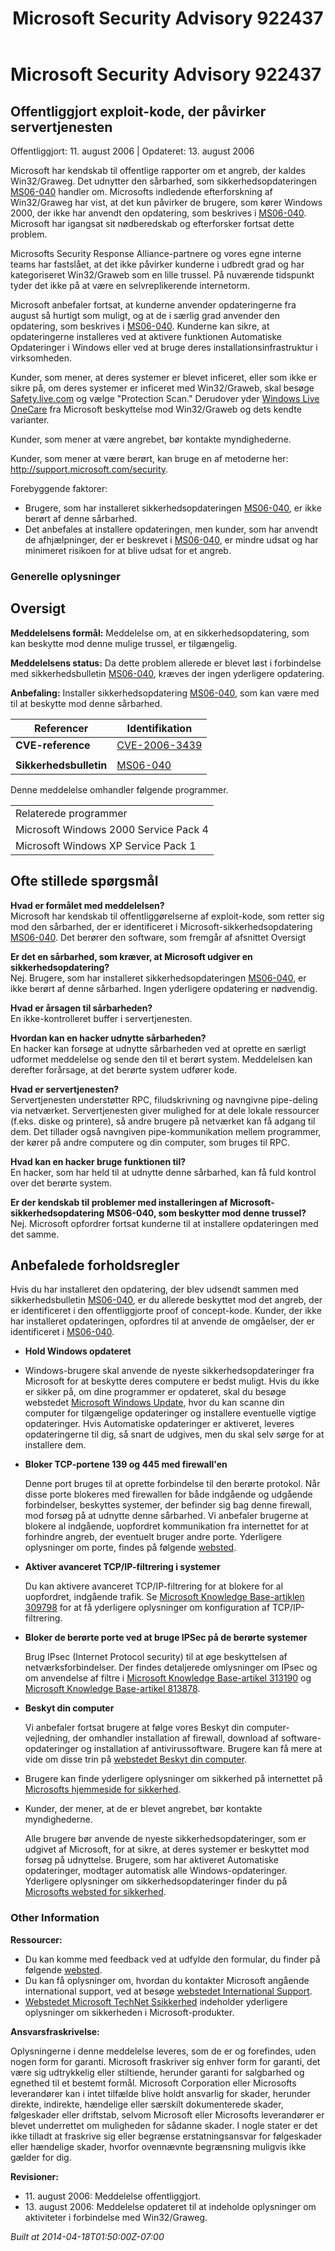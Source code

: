 ﻿---
title: Microsoft Security Advisory 922437
TOCTitle: "922437"
ms:assetid: "922437"
ms:mtpsurl: https://technet.microsoft.com/da-DK/library/922437(v=Security.10)
ms:contentKeyID: 61223862
ms.date: 04/18/2014
mtps_version: v=Security.10
ms.translationtype: HT
---

# Microsoft Security Advisory 922437

## Offentliggjort exploit-kode, der påvirker servertjenesten

Offentliggjort: 11. august 2006 | Opdateret: 13. august 2006

Microsoft har kendskab til offentlige rapporter om et angreb, der kaldes Win32/Graweg. Det udnytter den sårbarhed, som sikkerhedsopdateringen [MS06-040](http://technet.microsoft.com/security/bulletin/ms06-040) handler om. Microsofts indledende efterforskning af Win32/Graweg har vist, at det kun påvirker de brugere, som kører Windows 2000, der ikke har anvendt den opdatering, som beskrives i [MS06-040](http://technet.microsoft.com/security/bulletin/ms06-040). Microsoft har igangsat sit nødberedskab og efterforsker fortsat dette problem.  
  
Microsofts Security Response Alliance-partnere og vores egne interne teams har fastslået, at det ikke påvirker kunderne i udbredt grad og har kategoriseret Win32/Graweb som en lille trussel. På nuværende tidspunkt tyder det ikke på at være en selvreplikerende internetorm.  
  
Microsoft anbefaler fortsat, at kunderne anvender opdateringerne fra august så hurtigt som muligt, og at de i særlig grad anvender den opdatering, som beskrives i [MS06-040](http://technet.microsoft.com/security/bulletin/ms06-040). Kunderne kan sikre, at opdateringerne installeres ved at aktivere funktionen Automatiske Opdateringer i Windows eller ved at bruge deres installationsinfrastruktur i virksomheden.  
  
Kunder, som mener, at deres systemer er blevet inficeret, eller som ikke er sikre på, om deres systemer er inficeret med Win32/Graweb, skal besøge [Safety.live.com](http://safety.live.com) og vælge "Protection Scan." Derudover yder [Windows Live OneCare](http://www.windowsonecare.com/) fra Microsoft beskyttelse mod Win32/Graweb og dets kendte varianter.  
  
Kunder, som mener at være angrebet, bør kontakte myndighederne.  
  
Kunder, som mener at være berørt, kan bruge en af metoderne her: <http://support.microsoft.com/security>.  

Forebyggende faktorer:

  - Brugere, som har installeret sikkerhedsopdateringen [MS06-040](http://technet.microsoft.com/security/bulletin/ms06-040), er ikke berørt af denne sårbarhed.
  - Det anbefales at installere opdateringen, men kunder, som har anvendt de afhjælpninger, der er beskrevet i [MS06-040](http://technet.microsoft.com/security/bulletin/ms06-040), er mindre udsat og har minimeret risikoen for at blive udsat for et angreb.

### Generelle oplysninger

## Oversigt

**Meddelelsens formål:** Meddelelse om, at en sikkerhedsopdatering, som kan beskytte mod denne mulige trussel, er tilgængelig.

**Meddelelsens status:** Da dette problem allerede er blevet løst i forbindelse med sikkerhedsbulletin [MS06-040](http://technet.microsoft.com/security/bulletin/ms06-040), kræves der ingen yderligere opdatering.

**Anbefaling:** Installer sikkerhedsopdatering [MS06-040](http://technet.microsoft.com/security/bulletin/ms06-040), som kan være med til at beskytte mod denne sårbarhed.

<table>
<thead>
<tr class="header">
<th>Referencer</th>
<th>Identifikation</th>
</tr>
</thead>
<tbody>
<tr class="odd">
<td><strong>CVE-reference</strong></td>
<td><a href="http://www.cve.mitre.org/cgi-bin/cvename.cgi?name=cve-2006-3439">CVE-2006-3439</a></td>
</tr>
<tr class="even">
<td></td>
<td></td>
</tr>
<tr class="odd">
<td><strong>Sikkerhedsbulletin</strong></td>
<td><a href="http://technet.microsoft.com/security/bulletin/ms06-040">MS06-040</a></td>
</tr>
</tbody>
</table>


Denne meddelelse omhandler følgende programmer.

<table>
<tbody>
<tr class="odd">
<td>Relaterede programmer</td>
</tr>
<tr class="even">
<td>Microsoft Windows 2000 Service Pack 4</td>
</tr>
<tr class="odd">
<td>Microsoft Windows XP Service Pack 1</td>
</tr>
</tbody>
</table>


## Ofte stillede spørgsmål

**Hvad er formålet med meddelelsen?**  
Microsoft har kendskab til offentliggørelserne af exploit-kode, som retter sig mod den sårbarhed, der er identificeret i Microsoft-sikkerhedsopdatering [MS06-040](http://technet.microsoft.com/security/bulletin/ms06-040). Det berører den software, som fremgår af afsnittet Oversigt

**Er det en sårbarhed, som kræver, at Microsoft udgiver en sikkerhedsopdatering?**  
Nej. Brugere, som har installeret sikkerhedsopdateringen [MS06-040](http://technet.microsoft.com/security/bulletin/ms06-040), er ikke berørt af denne sårbarhed. Ingen yderligere opdatering er nødvendig.

**Hvad er årsagen til sårbarheden?**  
En ikke-kontrolleret buffer i servertjenesten.

**Hvordan kan en hacker udnytte sårbarheden?**  
En hacker kan forsøge at udnytte sårbarheden ved at oprette en særligt udformet meddelelse og sende den til et berørt system. Meddelelsen kan derefter forårsage, at det berørte system udfører kode.

**Hvad er servertjenesten?**  
Servertjenesten understøtter RPC, filudskrivning og navngivne pipe-deling via netværket. Servertjenesten giver mulighed for at dele lokale ressourcer (f.eks. diske og printere), så andre brugere på netværket kan få adgang til dem. Det tillader også navngiven pipe-kommunikation mellem programmer, der kører på andre computere og din computer, som bruges til RPC.

**Hvad kan en hacker bruge funktionen til?**  
En hacker, som har held til at udnytte denne sårbarhed, kan få fuld kontrol over det berørte system.

**Er der kendskab til problemer med installeringen af Microsoft-sikkerhedsopdatering MS06-040, som beskytter mod denne trussel?**  
Nej. Microsoft opfordrer fortsat kunderne til at installere opdateringen med det samme.

## Anbefalede forholdsregler

Hvis du har installeret den opdatering, der blev udsendt sammen med sikkerhedsbulletin [MS06-040](http://technet.microsoft.com/security/bulletin/ms06-040), er du allerede beskyttet mod det angreb, der er identificeret i den offentliggjorte proof of concept-kode. Kunder, der ikke har installeret opdateringen, opfordres til at anvende de omgåelser, der er identificeret i [MS06-040](http://technet.microsoft.com/security/bulletin/ms06-040).

  - **Hold Windows opdateret**

  - Windows-brugere skal anvende de nyeste sikkerhedsopdateringer fra Microsoft for at beskytte deres computere er bedst muligt. Hvis du ikke er sikker på, om dine programmer er opdateret, skal du besøge webstedet [Microsoft Windows Update](http://update.microsoft.com/microsoftupdate), hvor du kan scanne din computer for tilgængelige opdateringer og installere eventuelle vigtige opdateringer. Hvis Automatiske opdateringer er aktiveret, leveres opdateringerne til dig, så snart de udgives, men du skal selv sørge for at installere dem.

  - **Bloker TCP-portene 139 og 445 med firewall'en**
    
    Denne port bruges til at oprette forbindelse til den berørte protokol. Når disse porte blokeres med firewallen for både indgående og udgående forbindelser, beskyttes systemer, der befinder sig bag denne firewall, mod forsøg på at udnytte denne sårbarhed. Vi anbefaler brugerne at blokere al indgående, uopfordret kommunikation fra internettet for at forhindre angreb, der eventuelt bruger andre porte. Yderligere oplysninger om porte, findes på følgende [websted](http://go.microsoft.com/fwlink/?linkid=21312).

  - **Aktiver avanceret TCP/IP-filtrering i systemer**
    
    Du kan aktivere avanceret TCP/IP-filtrering for at blokere for al uopfordret, indgående trafik. Se [Microsoft Knowledge Base-artiklen 309798](http://support.microsoft.com/kb/309798) for at få yderligere oplysninger om konfiguration af TCP/IP-filtrering.

  - **Bloker de berørte porte ved at bruge IPSec på de berørte systemer**
    
    Brug IPsec (Internet Protocol security) til at øge beskyttelsen af netværksforbindelser. Der findes detaljerede omlysninger om IPsec og om anvendelse af filtre i [Microsoft Knowledge Base-artikel 313190](http://support.microsoft.com/kb/313190) og [Microsoft Knowledge Base-artikel 813878](http://support.microsoft.com/kb/813878).

  - **Beskyt din computer**
    
    Vi anbefaler fortsat brugere at følge vores Beskyt din computer-vejledning, der omhandler installation af firewall, download af software-opdateringer og installation af antivirussoftware. Brugere kan få mere at vide om disse trin på [webstedet Beskyt din computer](http://www.microsoft.com/danmark/athome/security/protect/default.mspx).

  - Brugere kan finde yderligere oplysninger om sikkerhed på internettet på [Microsofts hjemmeside for sikkerhed](http://www.microsoft.com/danmark/sikkerhed/).

  - Kunder, der mener, at de er blevet angrebet, bør kontakte myndighederne.  
      
    Alle brugere bør anvende de nyeste sikkerhedsopdateringer, som er udgivet af Microsoft, for at sikre, at deres systemer er beskyttet mod forsøg på udnyttelse. Brugere, som har aktiveret Automatiske opdateringer, modtager automatisk alle Windows-opdateringer. Yderligere oplysninger om sikkerhedsopdateringer finder du på [Microsofts websted for sikkerhed](http://www.microsoft.com/danmark/sikkerhed/default.mspx).

### Other Information

**Ressourcer:**

  - Du kan komme med feedback ved at udfylde den formular, du finder på følgende [websted](https://support.microsoft.com/common/survey.aspx?scid=sw;en;1257&amp;showpage=1&amp;ws=technet&amp;sd=tech).
  - Du kan få oplysninger om, hvordan du kontakter Microsoft angående international support, ved at besøge [webstedet International Support](http://go.microsoft.com/fwlink/?linkid=21155).
  - [Webstedet Microsoft TechNet Ssikkerhed](http://www.microsoft.com/danmark/technet/sikkerhed/default.mspx) indeholder yderligere oplysninger om sikkerheden i Microsoft-produkter.

**Ansvarsfraskrivelse:**

Oplysningerne i denne meddelelse leveres, som de er og forefindes, uden nogen form for garanti. Microsoft fraskriver sig enhver form for garanti, det være sig udtrykkelig eller stiltiende, herunder garanti for salgbarhed og egnethed til et bestemt formål. Microsoft Corporation eller Microsofts leverandører kan i intet tilfælde blive holdt ansvarlig for skader, herunder direkte, indirekte, hændelige eller særskilt dokumenterede skader, følgeskader eller driftstab, selvom Microsoft eller Microsofts leverandører er blevet underrettet om muligheden for sådanne skader. I nogle stater er det ikke tilladt at fraskrive sig eller begrænse erstatningsansvar for følgeskader eller hændelige skader, hvorfor ovennævnte begrænsning muligvis ikke gælder for dig.

**Revisioner:**

  - 11\. august 2006: Meddelelse offentliggjort.
  - 13\. august 2006: Meddelelse opdateret til at indeholde oplysninger om aktiviteter i forbindelse med Win32/Graweg.

*Built at 2014-04-18T01:50:00Z-07:00*

